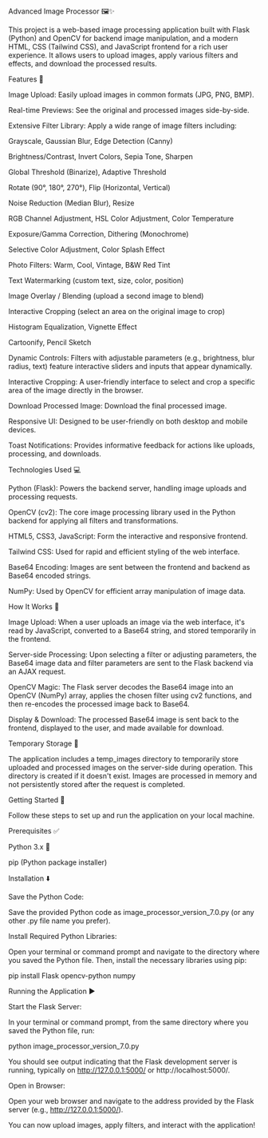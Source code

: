 Advanced Image Processor 🖼️✨

This project is a web-based image processing application built with Flask (Python) and OpenCV for backend image manipulation, and a modern HTML, CSS (Tailwind CSS), and JavaScript frontend for a rich user experience. It allows users to upload images, apply various filters and effects, and download the processed results.

Features 🚀

Image Upload: Easily upload images in common formats (JPG, PNG, BMP).

Real-time Previews: See the original and processed images side-by-side.

Extensive Filter Library: Apply a wide range of image filters including:

Grayscale, Gaussian Blur, Edge Detection (Canny)

Brightness/Contrast, Invert Colors, Sepia Tone, Sharpen

Global Threshold (Binarize), Adaptive Threshold

Rotate (90°, 180°, 270°), Flip (Horizontal, Vertical)

Noise Reduction (Median Blur), Resize

RGB Channel Adjustment, HSL Color Adjustment, Color Temperature

Exposure/Gamma Correction, Dithering (Monochrome)

Selective Color Adjustment, Color Splash Effect

Photo Filters: Warm, Cool, Vintage, B&W Red Tint

Text Watermarking (custom text, size, color, position)

Image Overlay / Blending (upload a second image to blend)

Interactive Cropping (select an area on the original image to crop)

Histogram Equalization, Vignette Effect

Cartoonify, Pencil Sketch

Dynamic Controls: Filters with adjustable parameters (e.g., brightness, blur radius, text) feature interactive sliders and inputs that appear dynamically.

Interactive Cropping: A user-friendly interface to select and crop a specific area of the image directly in the browser.

Download Processed Image: Download the final processed image.

Responsive UI: Designed to be user-friendly on both desktop and mobile devices.

Toast Notifications: Provides informative feedback for actions like uploads, processing, and downloads.

Technologies Used 💻

Python (Flask): Powers the backend server, handling image uploads and processing requests.

OpenCV (cv2): The core image processing library used in the Python backend for applying all filters and transformations.

HTML5, CSS3, JavaScript: Form the interactive and responsive frontend.

Tailwind CSS: Used for rapid and efficient styling of the web interface.

Base64 Encoding: Images are sent between the frontend and backend as Base64 encoded strings.

NumPy: Used by OpenCV for efficient array manipulation of image data.

How It Works 🤔

Image Upload: When a user uploads an image via the web interface, it's read by JavaScript, converted to a Base64 string, and stored temporarily in the frontend.

Server-side Processing: Upon selecting a filter or adjusting parameters, the Base64 image data and filter parameters are sent to the Flask backend via an AJAX request.

OpenCV Magic: The Flask server decodes the Base64 image into an OpenCV (NumPy) array, applies the chosen filter using cv2 functions, and then re-encodes the processed image back to Base64.

Display & Download: The processed Base64 image is sent back to the frontend, displayed to the user, and made available for download.

Temporary Storage 📂

The application includes a temp_images directory to temporarily store uploaded and processed images on the server-side during operation. This directory is created if it doesn't exist. Images are processed in memory and not persistently stored after the request is completed.

Getting Started 🏁

Follow these steps to set up and run the application on your local machine.

Prerequisites ✅

Python 3.x 🐍

pip (Python package installer)

Installation ⬇️

Save the Python Code:

Save the provided Python code as image_processor_version_7.0.py (or any other .py file name you prefer).

Install Required Python Libraries:

Open your terminal or command prompt and navigate to the directory where you saved the Python file. Then, install the necessary libraries using pip:

pip install Flask opencv-python numpy

Running the Application ▶️

Start the Flask Server:

In your terminal or command prompt, from the same directory where you saved the Python file, run:

python image_processor_version_7.0.py

You should see output indicating that the Flask development server is running, typically on http://127.0.0.1:5000/ or http://localhost:5000/.

Open in Browser:

Open your web browser and navigate to the address provided by the Flask server (e.g., http://127.0.0.1:5000/).

You can now upload images, apply filters, and interact with the application!